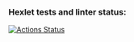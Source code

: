 ### Hexlet tests and linter status:
[![Actions Status](https://github.com/E-Pav/qa-engineer-project-84/actions/workflows/hexlet-check.yml/badge.svg)](https://github.com/E-Pav/qa-engineer-project-84/actions)